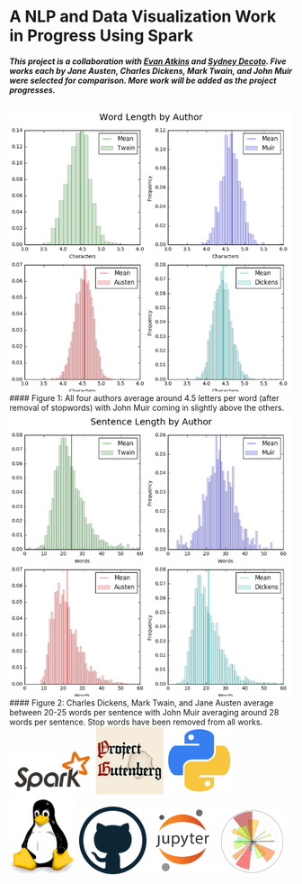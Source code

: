 # A NLP and Data Visualization Work in Progress Using Spark

##### This project is a collaboration with <a href="https://github.com/coradek">Evan Atkins</a> and <a href="https://github.com/SydneyLauren">Sydney Decoto</a>. Five works each by Jane Austen, Charles Dickens, Mark Twain, and John Muir were selected for comparison. More work will be added as the project progresses.

<img src="images/word_len.png" width="800">
#### Figure 1: All four authors average around 4.5 letters per word (after removal of stopwords) with John Muir coming in slightly above the others.
<br>
<img src="images/sent_len.png" width="800">
#### Figure 2: Charles Dickens, Mark Twain, and Jane Austen average between 20-25 words per sentence with John Muir averaging around 28 words per sentence. Stop words have been removed from all works.
<br>

<img src="images/logos/spark.png" width="150">
<img src="images/logos/project_gutenberg.png" width="120">
<img src="images/logos/python.png" width="120">
<img src="images/logos/linux.png" width="120">
<img src="images/logos/github.png" width="120">
<img src="images/logos/jupyter.png" width="120">
<img src="images/logos/matplotlib.png" width="120">
